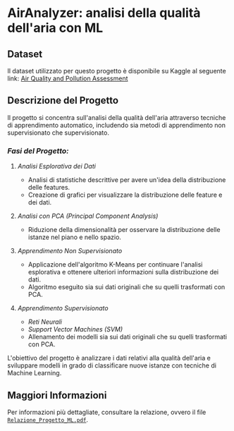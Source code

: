 # AirAnalyzer: analisi della qualità dell'aria con ML

## Dataset
Il dataset utilizzato per questo progetto è disponibile su Kaggle al seguente link:
[Air Quality and Pollution Assessment](https://www.kaggle.com/datasets/mujtabamatin/air-quality-and-pollution-assessment/data)

## Descrizione del Progetto
Il progetto si concentra sull'analisi della qualità dell'aria attraverso tecniche di apprendimento automatico, includendo sia metodi di apprendimento non supervisionato che supervisionato.

### *Fasi del Progetto:*
1. *Analisi Esplorativa dei Dati*
   - Analisi di statistiche descrittive per avere un'idea della distribuzione delle features.
   - Creazione di grafici per visualizzare la distribuzione delle feature e dei dati.
   
2. *Analisi con PCA (Principal Component Analysis)*
   - Riduzione della dimensionalità per osservare la distribuzione delle istanze nel piano e nello spazio.

3. *Apprendimento Non Supervisionato*
   - Applicazione dell'algoritmo K-Means per continuare l'analisi esplorativa e ottenere ulteriori informazioni sulla distribuzione dei dati.
   - Algoritmo eseguito sia sui dati originali che su quelli trasformati con PCA.

4. *Apprendimento Supervisionato*
   - *Reti Neurali*
   - *Support Vector Machines (SVM)*
   - Allenamento dei modelli sia sui dati originali che su quelli trasformati con PCA.

L'obiettivo del progetto è analizzare i dati relativi alla qualità dell'aria e sviluppare modelli in grado di classificare nuove istanze con tecniche di Machine Learning.

## Maggiori Informazioni
Per informazioni più dettagliate, consultare la relazione, ovvero il file [`Relazione_Progetto_ML.pdf`](https://github.com/AlessandroIsceri/AirAnalyzer/blob/main/Relazione_Progetto_ML.pdf).
